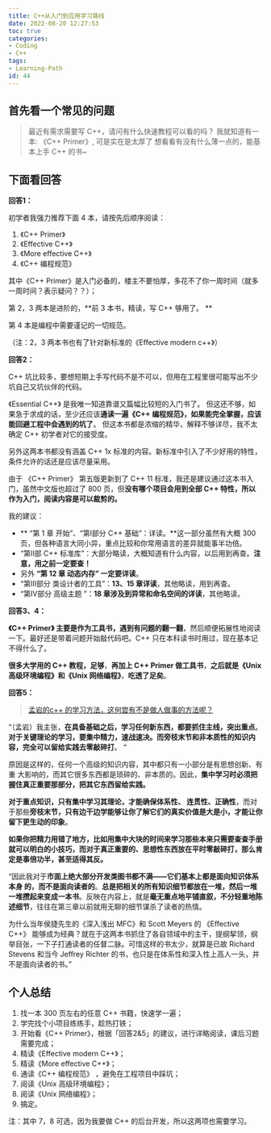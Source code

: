 ```yaml
---
title: C++从入门到应用学习路线
date: 2022-08-20 12:27:53
toc: true
categories:
- Coding
- C++
tags:
- Learning-Path
id: 44
---
```


## 首先看一个常见的问题

> 最近有需求需要写 C++，请问有什么快速教程可以看的吗？
> 我就知道有一本: 《C++ Primer》, 可是实在是太厚了 
> 想看看有没有什么薄一点的，能基本上手 C++ 的书~

<!-- more -->

## 下面看回答

**回答1：**

初学者我强力推荐下面 4 本，请按先后顺序阅读：

1. 《C++ Primer》
2. 《Effective C++》
3. 《More effective C++》
4. 《C++ 编程规范》 

其中《C++ Primer》是入门必备的，楼主不要怕厚，多花不了你一周时间（就多一周时间？表示疑问？？）；

第 2，3 两本是进阶的，**前 3 本书，精读，写 C++ 够用了。 **

第 4 本是编程中需要谨记的一切规范。

（注：2，3 两本书也有了针对新标准的《Effective modern c++》）

**回答2：**

C++ 坑比较多，要想短期上手写代码不是不可以，但用在工程里很可能写出不少坑自己又坑伙伴的代码。 

《Essential C++》 是我唯一知道靠谱又篇幅比较短的入门书了。 但这还不够，如果急于求成的话，至少还应该**通读一遍《C++ 编程规范》，如果能完全掌握，应该能回避工程中会遇到的坑了**。 但这本书都是浓缩的精华，解释不够详尽，我不太确定 C++ 初学者对它的接受度。

另外这两本书都没有涵盖 C++ 1x 标准的内容。新标准中引入了不少好用的特性，条件允许的话还是应该尽量采用。

由于 《C++ Primer》 第五版更新到了 C++ 11 标准，我还是建议通过这本书入门，虽然中文版也超过了 800 页，但**没有哪个项目会用到全部 C++ 特性，所以作为入门，阅读内容是可以裁剪的。**

我的建议：

- ** “第 1 章 开始”、“第Ⅰ部分 C++ 基础”：详读。**这一部分虽然有大概 300 页，但各种语言大同小异，重点比较和你常用语言的差异就能事半功倍。
-  “第Ⅱ部 C++ 标准库”：大部分略读，大概知道有什么内容，以后用到再查。**注意，用之前一定要查！**
- 另外 **“第 12 章 动态内存” 一定要详读**。
-  “第Ⅲ部分 类设计者的工具”：**13、15 章详读**，其他略读，用到再查。
-  “第Ⅳ部分 高级主题 ”：**18 章涉及到异常和命名空间的详读**，其他略读。

**回答3、4：**

**《C++ Primer》 主要是作为工具书，遇到有问题的翻一翻**，然后顺便拓展性地阅读一下。最好还是带着问题开始敲代码吧。C++ 只在本科读书时用过，现在基本记不得什么了。

**很多大学用的 C++ 教程，足够**，**再加上 C++ Primer 做工具书**，**之后就是《Unix 高级环境编程》和《Unix 网络编程》**，**吃透了足矣**。

**回答5：**

> [孟岩的c++ 的学习方法，这何尝有不是做人做事的方法呢？](https://www.cnblogs.com/porter/p/5191008.html)

“（孟岩）我主张，**在具备基础之后，学习任何新东西，都要抓住主线，突出重点**。**对于关键理论的学习，要集中精力，速战速决。而旁枝末节和非本质性的知识内容，完全可以留给实践去零敲碎打**。 “

原因是这样的，任何一个高级的知识内容，其中都只有一小部分是有思想创新、有重 大影响的，而其它很多东西都是琐碎的、非本质的。因此，**集中学习时必须把握住真正重要那部分，把其它东西留给实践。**

**对于重点知识，只有集中学习其理论，才能确保体系性、 连贯性、正确性**，而对于那些**旁枝末节，只有边干边学能够让你了解它们的真实价值是大是小，才能让你留下更生动的印象**。

**如果你把精力用错了地方，比如用集中大块的时间来学习那些本来只需要查查手册就可以明白的小技巧，而对于真正重要的、思想性东西放在平时零敲碎打，那么肯定是事倍功半，甚至适得其反。**

“因此我对于**市面上绝大部分开发类图书都不满——它们基本上都是面向知识体系本身 的，而不是面向读者的**。**总是把相关的所有知识细节都放在一堆，然后一堆一堆攒起来变成一本书**。反映在内容上，就是**毫无重点地平铺直叙，不分轻重地陈述细节**，往往在第三章以前就用无聊的细节谋杀了读者的热情。

为什么当年侯捷先生的《深入浅出 MFC》和 Scott Meyers 的 《Effective C++》 能够成为经典？就在于这两本书抓住了各自领域中的主干，提纲挈领，纲举目张，一下子打通读者的任督二脉。可惜这样的书太少，就算是已故 Richard Stevens 和当今 Jeffrey Richter 的书，也只是在体系性和深入性上高人一头，并不是面向读者的书。”

## 个人总结

1. 找一本 300 页左右的任意 C++ 书籍，快速学一遍；
2. 学完找个小项目练练手，趁热打铁；
3. 开始看《C++ Primer》，根据「回答2&5」的建议，进行详略阅读，课后习题需要完成；
4. 精读《Effective modern C++》；
5. 精读《More effective C++》；
6. 通读《C++ 编程规范》 ，避免在工程项目中踩坑；
7. 阅读《Unix 高级环境编程》；
8. 阅读《Unix 网络编程》；
9. 搞定。

注：其中 7，8 可选，因为我要做 C++ 的后台开发，所以这两项也需要学习。
